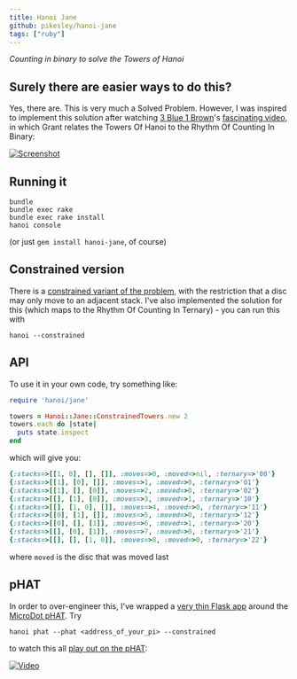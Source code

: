 ```yaml
---
title: Hanoi Jane
github: pikesley/hanoi-jane
tags: ["ruby"]
---
```

_Counting in binary to solve the Towers of Hanoi_

## Surely there are easier ways to do this?

Yes, there are. This is very much a Solved Problem. However, I was inspired to implement this solution after watching [3 Blue 1 Brown](https://www.youtube.com/channel/UCYO_jab_esuFRV4b17AJtAw)'s [fascinating video](https://www.youtube.com/watch?v=2SUvWfNJSsM), in which Grant relates the Towers Of Hanoi to the Rhythm Of Counting In Binary:

[![Screenshot](https://i.imgur.com/mXsl57y.png)](https://www.youtube.com/watch?v=2SUvWfNJSsM)

## Running it

    bundle
    bundle exec rake
    bundle exec rake install
    hanoi console

(or just `gem install hanoi-jane`, of course)

## Constrained version

There is a [constrained variant of the problem](https://www.youtube.com/watch?v=bdMfjfT0lKk), with the restriction that a disc may only move to an adjacent stack. I've also implemented the solution for this (which maps to the Rhythm Of Counting In Ternary) - you can run this with

    hanoi --constrained

## API

To use it in your own code, try something like:

```ruby
require 'hanoi/jane'

towers = Hanoi::Jane::ConstrainedTowers.new 2
towers.each do |state|
  puts state.inspect
end
```

which will give you:

```ruby
{:stacks=>[[1, 0], [], []], :moves=>0, :moved=>nil, :ternary=>'00'}
{:stacks=>[[1], [0], []], :moves=>1, :moved=>0, :ternary=>'01'}
{:stacks=>[[1], [], [0]], :moves=>2, :moved=>0, :ternary=>'02'}
{:stacks=>[[], [1], [0]], :moves=>3, :moved=>1, :ternary=>'10'}
{:stacks=>[[], [1, 0], []], :moves=>4, :moved=>0, :ternary=>'11'}
{:stacks=>[[0], [1], []], :moves=>5, :moved=>0, :ternary=>'12'}
{:stacks=>[[0], [], [1]], :moves=>6, :moved=>1, :ternary=>'20'}
{:stacks=>[[], [0], [1]], :moves=>7, :moved=>0, :ternary=>'21'}
{:stacks=>[[], [], [1, 0]], :moves=>8, :moved=>0, :ternary=>'22'}
```
where `moved` is the disc that was moved last

## pHAT

In order to over-engineer this, I've wrapped a [very thin Flask app](https://github.com/pikesley/pHAT-REST) around the [MicroDot pHAT](https://shop.pimoroni.com/products/microdot-phat). Try

    hanoi phat --phat <address_of_your_pi> --constrained

to watch this all [play out on the pHAT](https://www.youtube.com/watch?v=PAQY5XtdNO8):

[![Video](https://i.imgur.com/QILZYgx.png)](https://www.youtube.com/watch?v=PAQY5XtdNO8)
